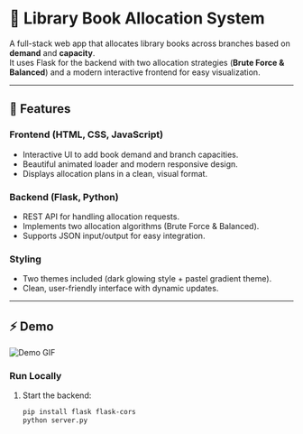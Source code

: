 # 📖 Library Book Allocation System

A full-stack web app that allocates library books across branches based on **demand** and **capacity**.  
It uses Flask for the backend with two allocation strategies (**Brute Force & Balanced**) and a modern interactive frontend for easy visualization.

---

## 🚀 Features
### Frontend (HTML, CSS, JavaScript)
- Interactive UI to add book demand and branch capacities.
- Beautiful animated loader and modern responsive design.
- Displays allocation plans in a clean, visual format.
### Backend (Flask, Python)
- REST API for handling allocation requests.
- Implements two allocation algorithms (Brute Force & Balanced).
- Supports JSON input/output for easy integration.
### Styling
- Two themes included (dark glowing style + pastel gradient theme).
- Clean, user-friendly interface with dynamic updates.

---

## ⚡ Demo

![Demo GIF](https://raw.githubusercontent.com/your-username/library-book-allocation/main/screenshots/demo.gif)

### Run Locally
1. Start the backend:
   ```bash
   pip install flask flask-cors
   python server.py
